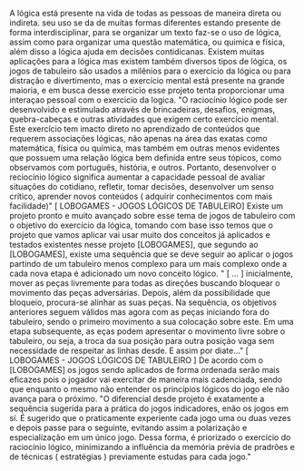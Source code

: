 <p>
A lógica está presente na vida de todas as pessoas de maneira direta ou indireta. seu uso se da de muitas formas diferentes estando presente
de forma interdisciplinar, para se organizar um texto faz-se o uso de lógica, assim como para organizar uma questão matemática, ou quimica e física, além disso a lógica ajuda em decisões contidicanas. Existem muitas aplicações para a lógica mas existem também diversos tipos de lógica,
os jogos de tabuleiro são usados a milênios para o exercício da lógica ou para distração e divertimento, mas o exercício mental está presente na grande maioria, e em busca desse exercicio esse projeto tenta proporcionar uma interaçao pessoal com o exercicio da logica.
<span>
"O raciocínio lógico pode ser desenvolvido e estimulado através de brincadeiras, desafios, enigmas, quebra-cabeças e outras atividades que exigem certo exercício mental. Este exercício tem imacto direto no aprendizado de conteúdos que requerem associações lógicas, não apenas na área das exatas como matemática, física ou química, mas também em outras menos evidentes que possuem uma relação lógica bem definida entre seus tópicos, como observamos com português, história, e outros. Portanto, desenvolver o reciocínio lógico significa aumentar a capacidade pessoal de avaliar situações do cotidiano, refletir, tomar decisões, desenvolver um senso crítico, aprender novos conteúdos ( adquirir conhecimentos com mais facilidade)" [ LOBOGAMES - JOGOS LÓGICOS DE TABULEIRO]
</span>
Existe um projeto pronto e muito avançado sobre esse tema de jogos de tabuleiro com o objetivo do exercício da lógica, tomando com base isso temos que o projeto que vamos aplicar vai usar muito dos conceitos já aplicados e testados existentes nesse projeto [LOBOGAMES], que segundo ao [LOBOGAMES], existe uma sequência que se deve seguir ao aplicar o jogos partindo de um tabuleiro menos complexo para um mais complexo onde a cada nova etapa é adicionado um novo conceito lógico. 
<span>
" [ ... ] inicialmente, mover as peças livremente para todas as direções buscando bloquear o movimento das peças adversárias. Depois, além da possibilidade que bloqueio, procura-se alinhar as suas peças. Na sequência, os objetivos anteriores seguem válidos mas agora com as peças iniciando fora do tabuleiro, sendo o primeiro movimento a sua colocação sobre este. Em uma etapa subsequente, as eças podem apresentar o movimento livre sobre o tabuleiro, ou seja, a troca da sua posição para outra posição vaga sem necessidade de respeitar as linhas desde. E assim por diate..." [ LOBOGAMES - JOGOS LÓGICOS DE TABULEIRO ]
</span>
De acordo com o [LOBOGAMES] os jogos sendo aplicados de forma ordenada serão mais eficazes pois o jogador vai exercítar de maneira mais cadenciada, sendo que enquanto o mesmo não entender os princípios lógicos do jogo ele não avança para o próximo.
<span>
"O diferencial desde projeto é exatamente a sequência sugerida para a prática do jogos indicadores, enão os jogos em sí. É sugerido que o praticamente experiente cada jogo uma ou duas vezes e depois passe para o seguinte, evitando assim a polarização e especialização em um único jogo. Dessa forma, é priorizado o exercício do raciocínio lógico, minimizando a influência da memória prévia de pradrões e de técnicas ( estratégias ) previamente estudas para cada jogo."
</span>
</p>